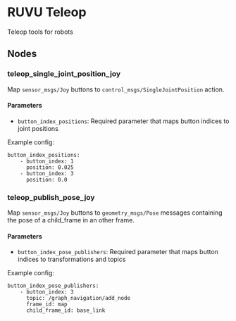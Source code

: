 # RUVU Teleop

Teleop tools for robots

## Nodes

### teleop_single_joint_position_joy

Map `sensor_msgs/Joy` buttons to `control_msgs/SingleJointPosition` action.

#### Parameters

- `button_index_positions`: Required parameter that maps button indices to joint positions

Example config:

```
button_index_positions:
    - button_index: 1
      position: 0.025
    - button_index: 3
      position: 0.0
```

### teleop_publish_pose_joy

Map `sensor_msgs/Joy` buttons to `geometry_msgs/Pose` messages containing the pose of a child_frame in an other frame.

#### Parameters

- `button_index_pose_publishers`: Required parameter that maps button indices to transformations and topics

Example config:

```
button_index_pose_publishers:
    - button_index: 3
      topic: /graph_navigation/add_node
      frame_id: map
      child_frame_id: base_link
```

